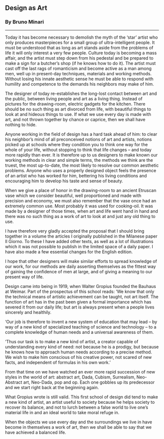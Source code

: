 ## Design as Art
### By Bruno Minari

***

Today it has become necessary to demolish the myth of the ‘star’ artist who only produces masterpieces for a small group of ultra-intelligent people. It must be understood that as long as art stands aside from the problems of life it will only interest a very few people. Culture today is becoming a mass affair, and the artist must step down from his pedestal and be prepared to make a sign for a butcher’s shop (if he knows how to do it). The artist must cast off the last rags of romanticism and become active as a man among men, well up in present-day techniques, materials and working methods. Without losing his innate aesthetic sense he must be able to respond with humility and competence to the demands his neighbors may make of him.

The designer of today re-establishes the long-lost contact between art and the public, between living people and art as a living thing. Instead of pictures for the drawing-room, electric gadgets for the kitchen. There should be no such thing as art divorced from life, with beautiful things to look at and hideous things to use. If what we use every day is made with art, and not thrown together by chance or caprice, then we shall have nothing to hide.

Anyone working in the field of design has a hard task ahead of him: to clear his neighbor’s mind of all preconceived notions of art and artists, notions picked up at schools where they condition you to think one way for the whole of your life, without stopping to think that life changes – and today more rapidly than ever. It is therefore up to us designers to make known our working methods in clear and simple terms, the methods we think are the truest, the most up-to-date, the most likely to resolve our common aesthetic problems. Anyone who uses a properly designed object feels the presence of an artist who has worked for him, bettering his living conditions and encouraging him to develop his taste and sense of beauty.

When we give a place of honor in the drawing-room to an ancient Etruscan vase which we consider beautiful, well proportioned and made with precision and economy, we must also remember that the vase once had an extremely common use. Most probably it was used for cooking-oil. It was made by a designer of those times, when art and life went hand in hand and there was no such thing as a work of art to look at and just any old thing to use.

I have therefore very gladly accepted the proposal that I should bring together in a volume the articles I originally published in the Milanese paper Il Giorno. To these I have added other texts, as well as a lot of illustrations which it was not possible to publish in the limited space of a daily paper. I have also made a few essential changes for the English edition.

I hope that other designers will make similar efforts to spread knowledge of our work, for our methods are daily asserting themselves as the fittest way of gaining the confidence of men at large, and of giving a meaning to our present way of life.

Design came into being in 1919, when Walter Gropius founded the Bauhaus at Weimar. Part of the prospectus of this school reads:
‘We know that only the technical means of artistic achievement can be taught, not art itself. The function of art has in the past been given a formal importance which has severed it from our daily life; but art is always present when a people lives sincerely and healthily.

‘Our job is therefore to invent a new system of education that may lead – by way of a new kind of specialized teaching of science and technology – to a complete knowledge of human needs and a universal awareness of them.

‘Thus our task is to make a new kind of artist, a creator capable of understanding every kind of need: not because he is a prodigy, but because he knows how to approach human needs according to a precise method. We wish to make him conscious of his creative power, not scared of new facts, and independent of formulas in his own work.’

From that time on we have watched an ever more rapid succession of new styles in the world of art: abstract art, Dada, Cubism, Surrealism, Neo-Abstract art, Neo-Dada, pop and op. Each one gobbles up its predecessor and we start right back at the beginning again.

What Gropius wrote is still valid. This first school of design did tend to make a new kind of artist, an artist useful to society because he helps society to recover its balance, and not to lurch between a false world to live one’s material life in and an ideal world to take moral refuge in.

When the objects we use every day and the surroundings we live in have become in themselves a work of art, then we shall be able to say that we have achieved a balanced life.
